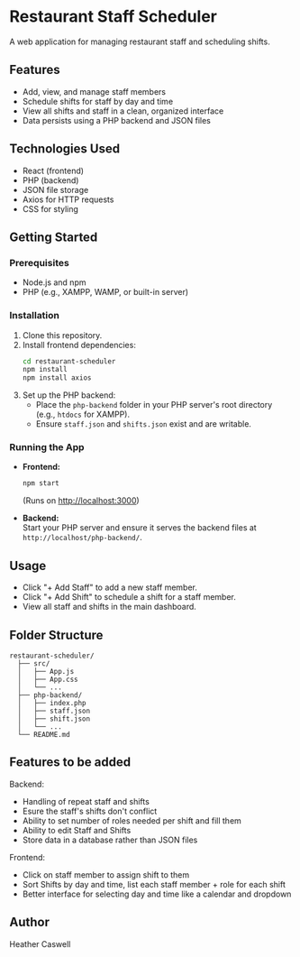 # Restaurant Staff Scheduler

A web application for managing restaurant staff and scheduling shifts.

## Features

- Add, view, and manage staff members
- Schedule shifts for staff by day and time
- View all shifts and staff in a clean, organized interface
- Data persists using a PHP backend and JSON files

## Technologies Used

- React (frontend)
- PHP (backend)
- JSON file storage
- Axios for HTTP requests
- CSS for styling

## Getting Started

### Prerequisites

- Node.js and npm
- PHP (e.g., XAMPP, WAMP, or built-in server)

### Installation

1. Clone this repository.
2. Install frontend dependencies:
    ```bash
    cd restaurant-scheduler
    npm install
    npm install axios
    ```
3. Set up the PHP backend:
    - Place the `php-backend` folder in your PHP server's root directory (e.g., `htdocs` for XAMPP).
    - Ensure `staff.json` and `shifts.json` exist and are writable.

### Running the App

- **Frontend:**  
  ```bash
  npm start
  ```
  (Runs on [http://localhost:3000](http://localhost:3000))

- **Backend:**  
  Start your PHP server and ensure it serves the backend files at `http://localhost/php-backend/`.

## Usage

- Click "+ Add Staff" to add a new staff member.
- Click "+ Add Shift" to schedule a shift for a staff member.
- View all staff and shifts in the main dashboard.

## Folder Structure

```
restaurant-scheduler/
  ├── src/
  │   ├── App.js
  │   ├── App.css
  │   └── ...
  ├── php-backend/
  │   ├── index.php
  │   ├── staff.json
  │   ├── shift.json
  │   └── ...
  └── README.md
```

## Features to be added
Backend:
  - Handling of repeat staff and shifts
  - Esure the staff's shifts don't conflict
  - Ability to set number of roles needed per shift and fill them
  - Ability to edit Staff and Shifts
  - Store data in a database rather than JSON files

Frontend:
  - Click on staff member to assign shift to them
  - Sort Shifts by day and time, list each staff member + role for each shift
  - Better interface for selecting day and time like a calendar and dropdown 

## Author

Heather Caswell